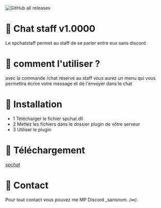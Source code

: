 ![GitHub all releases](https://github.com/spdev884/spchatstaff#)

# 💬 Chat staff v1.0000

Le spchatstaff permet au staff de se parler entre eux sans discord

#  📂 comment l'utiliser ? 

avec la commande /chat réservé au staff
vous aurez un menu qui vous permettra
écrire votre message et de l'envoyer dans le chat 

# 🔌  Installation

- 1 Télécharger le fichier spchat.dll
- 2 Mettez les fichiers dans le dossier plugin de vôtre serveur
- 3 Utiliser le plugin

# 🧩  Téléchargement

*[spchat](https://github.com/Shape581/Connexion581)*

# 📮  Contact

Pour tout contact vous pouvez me MP Discord _sansnom. *(∞)*.
